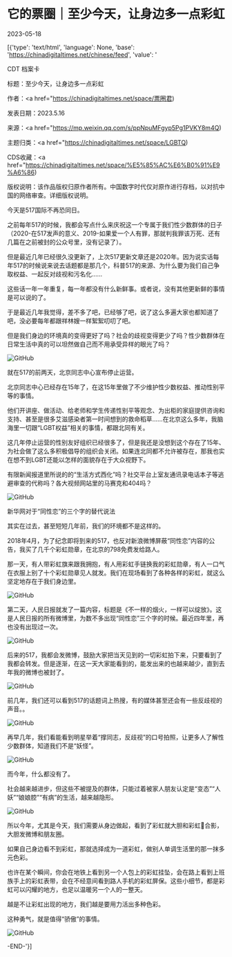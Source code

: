 # 它的票圈｜至少今天，让身边多一点彩虹

2023-05-18

[{'type': 'text/html', 'language': None, 'base': 'https://chinadigitaltimes.net/chinese/feed', 'value': '

CDT 档案卡

标题：至少今天，让身边多一点彩虹

作者：<a href="https://chinadigitaltimes.net/space/票圈君)

发表日期：2023.5.16

来源：<a href="https://mp.weixin.qq.com/s/ppNpuMFgyp5Pg1PVKY8m4Q)

主题归类：<a href="https://chinadigitaltimes.net/space/LGBTQ)

CDS收藏：<a href="https://chinadigitaltimes.net/space/%E5%85%AC%E6%B0%91%E9%A6%86)

版权说明：该作品版权归原作者所有。中国数字时代仅对原作进行存档，以对抗中国的网络审查。详细版权说明。





今天是517国际不再恐同日。

之前每年517的时候，我都会写点什么来庆祝这一个专属于我们性少数群体的日子（2020-在517发声的意义、2019-如果爱一个人有罪，那就判我罪该万死、还有几篇在之前被封的公众号里，没有记录了）。

但是最近几年已经很久没更新了，上次517更新文章还是2020年。因为说实话每年517的时候说来说去话题都是那几个，科普517的来源、为什么要为我们自己争取权益、一起反对歧视和污名化&#8230;&#8230;

这些话一年一年重复，每一年都没有什么新鲜事。或者说，没有其他更新鲜的事情是可以说的了。

于是最近几年我觉得，差不多了吧，已经够了吧，说了这么多遍大家也都知道了吧，没必要每年都跟祥林嫂一样絮絮叨叨了吧。

但是我们身边的环境真的变得更好了吗？社会的歧视变得更少了吗？性少数群体在日常生活中真的可以坦然做自己而不用承受异样的眼光了吗？

![GitHub](https://chinadigitaltimes.net/chinese/files/2023/05/post-696133-6465a6edef0ef.png)

就在517的前两天，北京同志中心宣布停止运营。

北京同志中心已经存在15年了，在这15年里做了不少维护性少数权益、推动性别平等的事情。

他们开讲座、做活动、给老师和学生传递性别平等观念、为出柜的家庭提供咨询和支持、甚至是很多艾滋感染者第一时间想到的救命稻草&#8230;&#8230;在北京这么多年，我脑海里一切跟“LGBT权益”相关的事情，都跟北同有关。

这几年停止运营的性别友好组织已经很多了，但是我还是没想到这个存在了15年、为社会做了这么多积极倡导的组织会关闭。如果连北同都不允许被存在，那我也实在想不到LGBT还能以怎样的面貌存在于大众视野下。

有限新闻报道里所说的的“生活方式西化”吗？社交平台上室友通讯录电话本子等逃避审查的代称吗？各大视频网站里的马赛克和404吗？

![GitHub](https://chinadigitaltimes.net/chinese/files/2023/05/post-696133-6465a6ee0b8aa.)

新华网对于“同性恋”的三个字的替代说法

其实在过去，甚至短短几年前，我们的环境都不是这样的。

2018年4月，为了纪念即将到来的517，也反对新浪微博屏蔽“同性恋”内容的公告，我买了几千个彩虹勋章，在北京的798免费发给路人。

那一天，有人带彩虹旗来跟我拥抱，有人用彩虹手链换我的彩虹勋章，有人一口气在衣服上别了十个彩虹勋章见人就发。我们在现场看到了各种各样的彩虹，就这么坚定地存在于我们身边里。

![GitHub](https://chinadigitaltimes.net/chinese/files/2023/05/post-696133-6465a6ee1ea33.)

第二天，人民日报就发了一篇内容，标题是《不一样的烟火，一样可以绽放》。这是人民日报的所有微博里，为数不多出现“同性恋”三个字的时候。最近四年里，再也没有出现过一次。

![GitHub](https://chinadigitaltimes.net/chinese/files/2023/05/post-696133-6465a6ee336d3.)

后来的517，我都会发微博，鼓励大家把当天见到的一切彩虹拍下来，只要看到了我都会转发。但是逐渐，在这一天大家能看到的，能发出来的也越来越少，直到去年我的微博也被封了。

![GitHub](https://chinadigitaltimes.net/chinese/files/2023/05/post-696133-6465a6ee41b6f.)

前几年，我们还可以看到517的话题词上热搜，有的媒体甚至还会有一些反歧视的声音。。

![GitHub](https://chinadigitaltimes.net/chinese/files/2023/05/post-696133-6465a6ee4ecd9.)

再早几年，我们看能看到明星举着“撑同志，反歧视”的口号拍照，让更多人了解性少数群体，知道我们不是“妖怪”。

![GitHub](https://chinadigitaltimes.net/chinese/files/2023/05/post-696133-6465a6ee57551.)

而今年，什么都没有了。

社会越来越进步，但这些不被提及的群体，只能过着被家人朋友认定是“变态”“人妖”“娘娘腔”“有病”的生活，越来越隐形。

![GitHub](https://chinadigitaltimes.net/chinese/files/2023/05/post-696133-6465a6ee67cf6.)

所以今年，尤其是今天，我们需要从身边做起，看到了彩虹就大胆和彩虹🌈合影，大胆发微博和朋友圈。

如果自己身边看不到彩虹，那就选择成为一道彩虹，做别人单调生活里的那一抹多元色彩。

也许在某个瞬间，你会在地铁上看到另一个人包上的彩虹挂坠，会在路上看到上班族手上的彩虹表带，会在不经意间看到路人手机的彩虹屏保。这些小细节，都是彩虹可以闪耀的地方，也足以温暖另一个人的一整天。

越是不让彩虹出现的地方，我们越是要用力活出多种色彩。

这种勇气，就是值得“骄傲”的事情。

![GitHub](https://chinadigitaltimes.net/chinese/files/2023/05/post-696133-6465a6ee70546.png)

-END-'}]